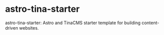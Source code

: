 # astro-tina-starter
astro-tina-starter: Astro and TinaCMS starter template for building content-driven websites.
